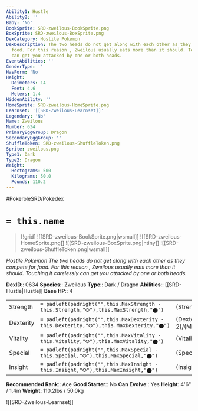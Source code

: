 ```yaml
---
Ability1: Hustle
Ability2: ''
Baby: 'No'
BookSprite: SRD-zweilous-BookSprite.png
BoxSprite: SRD-zweilous-BoxSprite.png
DexCategory: Hostile Pokemon
DexDescription: The two heads do not get along with each other as they compete for
  food. For this reason , Zweilous usually eats more than it should. Touching it carelessly
  can get you attacked by one or both heads.
EventAbilities: ''
GenderType: ''
HasForm: 'No'
Height:
  Deimeters: 14
  Feet: 4.6
  Meters: 1.4
HiddenAbility: ''
HomeSprite: SRD-zweilous-HomeSprite.png
Learnset: '[[SRD-Zweilous-Learnset]]'
Legendary: 'No'
Name: Zweilous
Number: 634
PrimaryEggGroup: Dragon
SecondaryEggGroup: ''
ShuffleToken: SRD-zweilous-ShuffleToken.png
Sprite: zweilous.png
Type1: Dark
Type2: Dragon
Weight:
  Hectograms: 500
  Kilograms: 50.0
  Pounds: 110.2
---
```


#PokeroleSRD/Pokedex

# `= this.name`

> [!grid]
> ![[SRD-zweilous-BookSprite.png|wsmall]]
> ![[SRD-zweilous-HomeSprite.png]]
> ![[SRD-zweilous-BoxSprite.png|htiny]]
> ![[SRD-zweilous-ShuffleToken.png|wsmall]]


*Hostile Pokemon*
*The two heads do not get along with each other as they compete for food. For this reason , Zweilous usually eats more than it should. Touching it carelessly can get you attacked by one or both heads.*

**DexID**:: 0634
**Species**:: Zweilous
**Type**:: Dark / Dragon
**Abilities**:: [[SRD-Hustle|Hustle]]
**Base HP**:: 4

|           |                                                                                        |                                          |
| --------- | -------------------------------------------------------------------------------------- | ---------------------------------------- |
| Strength  | `= padleft(padright("",this.MaxStrength - this.Strength,"⭘"),this.MaxStrength,"⬤")`    | (Strength::2)/(MaxStrength::5)   |
| Dexterity | `= padleft(padright("",this.MaxDexterity - this.Dexterity,"⭘"),this.MaxDexterity,"⬤")` | (Dexterity:: 2)/(MaxDexterity::4) |
| Vitality  | `= padleft(padright("",this.MaxVitality - this.Vitality,"⭘"),this.MaxVitality,"⬤")`    | (Vitality::2)/(MaxVitality::5)   |
| Special   | `= padleft(padright("",this.MaxSpecial - this.Special,"⭘"),this.MaxSpecial,"⬤")`       | (Special::2)/(MaxSpecial::4)     |
| Insight   | `= padleft(padright("",this.MaxInsight - this.Insight,"⭘"),this.MaxInsight,"⬤")`       | (Insight::2)/(MaxInsight::5)     |


**Recommended Rank**:: Ace
**Good Starter**:: No
**Can Evolve**:: Yes
**Height**: 4'6" / 1.4m
**Weight**: 110.2lbs / 50.0kg

![[SRD-Zweilous-Learnset]]
